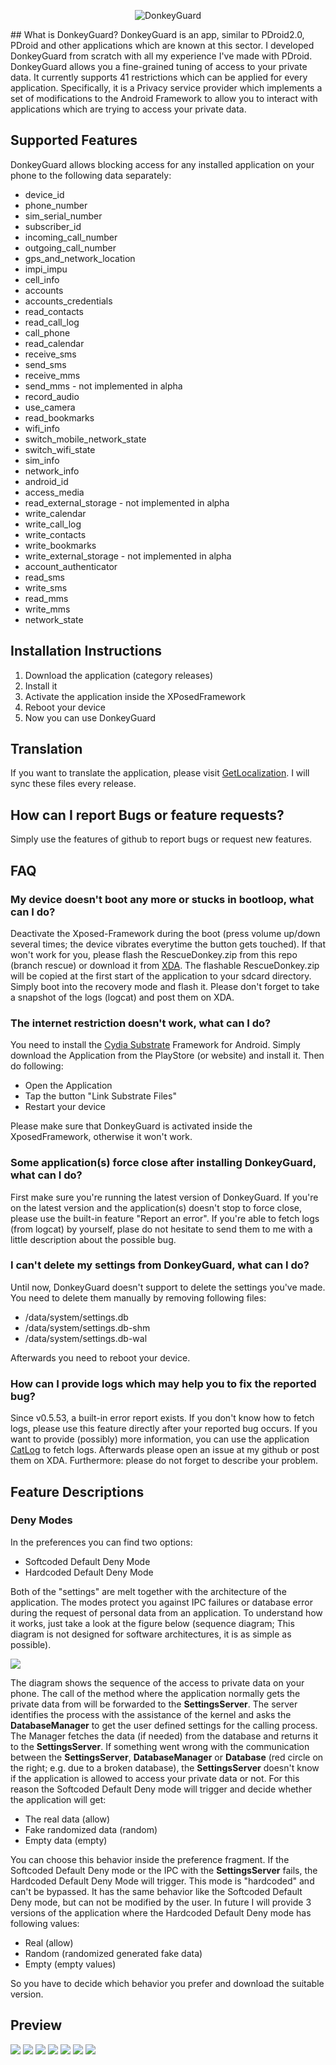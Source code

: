 <p align="center">
  <img src="http://www.bilderload.com/daten/senzatitolo2rdyP6NH9.jpg" alt="DonkeyGuard"/>
</p>
## What is DonkeyGuard?
DonkeyGuard is an app, similar to PDroid2.0, PDroid and other applications which are known at this sector. I developed DonkeyGuard from scratch with all my experience I've made with PDroid. DonkeyGuard allows you a fine-grained tuning of access to your private data. It currently supports 41 restrictions which can be applied for every application. Specifically, it is a Privacy service provider which implements a set of modifications to the Android Framework to allow you to interact with applications which are trying to access your private data.

## Supported Features
DonkeyGuard allows blocking access for any installed application on your phone to the following data separately:
* device_id
* phone_number
* sim_serial_number
* subscriber_id
* incoming_call_number
* outgoing_call_number
* gps_and_network_location
* impi_impu
* cell_info
* accounts
* accounts_credentials
* read_contacts
* read_call_log
* call_phone
* read_calendar
* receive_sms
* send_sms
* receive_mms
* send_mms - not implemented in alpha
* record_audio
* use_camera
* read_bookmarks
* wifi_info
* switch_mobile_network_state
* switch_wifi_state
* sim_info
* network_info
* android_id
* access_media
* read_external_storage - not implemented in alpha
* write_calendar
* write_call_log
* write_contacts
* write_bookmarks
* write_external_storage - not implemented in alpha
* account_authenticator
* read_sms
* write_sms
* read_mms
* write_mms
* network_state

## Installation Instructions
1. Download the application (category releases)
2. Install it
3. Activate the application inside the XPosedFramework
4. Reboot your device
5. Now you can use DonkeyGuard

## Translation
If you want to translate the application, please visit [GetLocalization](http://www.getlocalization.com/DonkeyGuard/). I will sync these files every release.

## How can I report Bugs or feature requests?
Simply use the features of github to report bugs or request new features.

## FAQ
### My device doesn't boot any more or stucks in bootloop, what can I do?
Deactivate the Xposed-Framework during the boot (press volume up/down several times; the device vibrates everytime the button gets touched). If that won't work for you, please flash the RescueDonkey.zip from this repo (branch rescue) or download it from [XDA](http://forum.xda-developers.com/showpost.php?p=54471912&postcount=1). The flashable RescueDonkey.zip will be copied at the first start of the application to your sdcard directory. Simply boot into the recovery mode and flash it. Please don't forget to take a snapshot of the logs (logcat) and post them on XDA.

### The internet restriction doesn't work, what can I do?
You need to install the [Cydia Substrate](http://www.cydiasubstrate.com) Framework for Android. Simply download the Application from the PlayStore (or website) and install it. Then do following:

* Open the Application
* Tap the button "Link Substrate Files"
* Restart your device

Please make sure that DonkeyGuard is activated inside the XposedFramework, otherwise it won't work.

### Some application(s) force close after installing DonkeyGuard, what can I do?
First make sure you're running the latest version of DonkeyGuard. If you're on the latest version and the application(s) doesn't stop to force close, please use the built-in feature "Report an error". If you're able to fetch logs (from logcat) by yourself, plase do not hesitate to send them to me with a little description about the possible bug.

### I can't delete my settings from DonkeyGuard, what can I do?
Until now, DonkeyGuard doesn't support to delete the settings you've made. You need to delete them manually by removing following files:

* /data/system/settings.db
* /data/system/settings.db-shm
* /data/system/settings.db-wal

Afterwards you need to reboot your device.

### How can I provide logs which may help you to fix the reported bug?
Since v0.5.53, a built-in error report exists. If you don't know how to fetch logs, please use this feature directly after your reported bug occurs. If you want to provide (possibly) more information, you can use the application [CatLog](https://play.google.com/store/apps/details?id=com.nolanlawson.logcat) to fetch logs. Afterwards please open an issue at my github or post them on XDA. Furthermore: please do not forget to describe your problem.

## Feature Descriptions
### Deny Modes
In the preferences you can find two options: 
* Softcoded Default Deny Mode
* Hardcoded Default Deny Mode

Both of the "settings" are melt together with the architecture of the application. The modes protect you against IPC failures or database error during the request of personal data from an application. To understand how it works, just take a look at the figure below (sequence diagram; This diagram is not designed for software architectures, it is as simple as possible).

![](http://www.bilderload.com/bild/349154/denymoderedcircleAJ3VY.png)

The diagram shows the sequence of the access to private data on your phone. The call of the method where the application normally gets the private data from will be forwarded to the **SettingsServer**. The server identifies the process with the assistance of the kernel and asks the **DatabaseManager** to get the user defined settings for the calling process. The Manager fetches the data (if needed) from the database and returns it to the **SettingsServer**. If something went wrong with the communication between the **SettingsServer**, **DatabaseManager** or **Database** (red circle on the right; e.g. due to a broken database), the **SettingsServer** doesn't know if the application is allowed to access your private data or not. For this reason the Softcoded Default Deny mode will trigger and decide whether the application will get:

* The real data (allow)
* Fake randomized data (random)
* Empty data (empty)

You can choose this behavior inside the preference fragment. If the Softcoded Default Deny mode or the IPC with the **SettingsServer** fails, the Hardcoded Default Deny Mode will trigger. This mode is "hardcoded" and can't be bypassed. It has the same behavior like the Softcoded Default Deny mode, but can not be modified by the user. In future I will provide 3 versions of the application where the Hardcoded Default Deny mode has following values:

* Real (allow)
* Random (randomized generated fake data)
* Empty (empty values)

So you have to decide which behavior you prefer and download the suitable version.

## Preview
![](http://www.bilderload.com/bild/348344/screenshot20140729093144UO8BJ.png)
![](http://www.bilderload.com/bild/348345/screenshot20140729093210D9G30.png)  ![](http://www.bilderload.com/bild/348346/screenshot20140729093216GY28T.png)  ![](http://www.bilderload.com/bild/348347/screenshot201407290932276TD10.png)   ![](http://www.bilderload.com/bild/348348/screenshot20140729093258VVWU5.png)  ![](http://www.bilderload.com/bild/348349/screenshot20140729093310VT431.png)  ![](http://www.bilderload.com/bild/348350/screenshot201407290933225VFFJ.png) 

